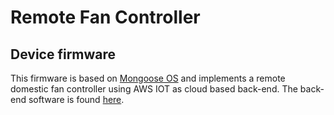 # Remote Fan Controller

## Device firmware

This firmware is based on [Mongoose OS](https://mongoose-os.com/) and implements a remote domestic fan controller using AWS IOT as cloud based back-end. The back-end software is found [here](https://github.com/foxey/rfc-cloud).
